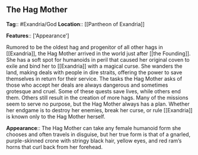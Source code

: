 ## The Hag Mother
**Tag**:: #Exandria/God
**Location**:: [[Pantheon of Exandria]]

**Features**:: ['Appearance']

Rumored to be the oldest hag and progenitor of all other hags in [[Exandria]], the Hag Mother arrived in the world just after [[the Founding]]. She has a soft spot for humanoids in peril that caused her original coven to exile and bind her to [[Exandria]] with a magical curse. She wanders the land, making deals with people in dire straits, offering the power to save themselves in return for their service. The tasks the Hag Mother asks of those who accept her deals are always dangerous and sometimes grotesque and cruel. Some of these quests save lives, while others end them. Others still result in the creation of more hags. Many of the missions seem to serve no purpose, but the Hag Mother always has a plan. Whether her endgame is to destroy her enemies, break her curse, or rule [[Exandria]] is known only to the Hag Mother herself.

**Appearance**:: The Hag Mother can take any female humanoid form she chooses and often travels in disguise, but her true form is that of a gnarled, purple-skinned crone with stringy black hair, yellow eyes, and red ram’s horns that curl back from her forehead.
